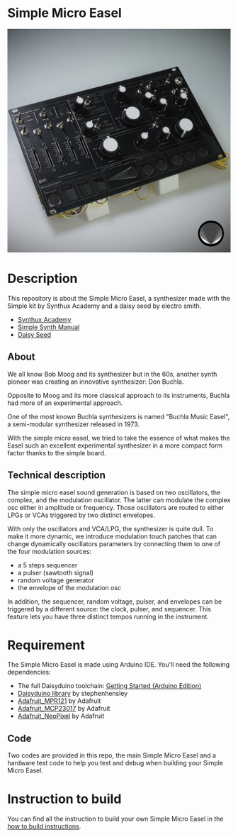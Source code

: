# Simple Micro Easel

![Simple Micro Easel Picture](resources/pictures/DSC01556-post.png)

# Description

This repository is about the Simple Micro Easel, a synthesizer made with the Simple kit by Synthux Academy and a daisy seed by electro smith. 
- [Synthux Academy](https://www.synthux.academy)
- [Simple Synth Manual](https://tsemah.notion.site/Simple-Synth-Manual-4c2899938eb84fad988319995ea5fe3b)
- [Daisy Seed](https://www.electro-smith.com/daisy/daisy)


## About

We all know Bob Moog and its synthesizer but in the 60s, another synth pioneer was creating an innovative synthesizer: Don Buchla.

Opposite to Moog and its more classical approach to its instruments, Buchla had more of an experimental approach.

One of the most known Buchla synthesizers is named "Buchla Music Easel", a semi-modular synthesizer released in 1973.

With the simple micro easel, we tried to take the essence of what makes the Easel such an excellent experimental synthesizer in a more compact form factor thanks to the simple board.

## Technical description

The simple micro easel sound generation is based on two oscillators, the complex, and the modulation oscillator. The latter can modulate the complex osc either in amplitude or frequency. Those oscillators are routed to either LPGs or VCAs triggered by two distinct envelopes.

With only the oscillators and VCA/LPG, the synthesizer is quite dull. To make it more dynamic, we introduce modulation touch patches that can change dynamically oscillators parameters by connecting them to one of the four modulation sources:

- a 5 steps sequencer
- a pulser (sawtooth signal)
- random voltage generator
- the envelope of the modulation osc

In addition, the sequencer, random voltage, pulser, and envelopes can be triggered by a different source: the clock, pulser, and sequencer. This feature lets you have three distinct tempos running in the instrument.

# Requirement

The Simple Micro Easel is made using Arduino IDE. You'll need the following dependencies:

- The full Daisyduino toolchain: [Getting Started (Arduino Edition)](https://github.com/electro-smith/DaisyWiki/wiki/1a.-Getting-Started-(Arduino-Edition))
- [Daisyduino library](https://github.com/electro-smith/DaisyDuino) by stephenhensley
- [Adafruit_MPR121](https://github.com/adafruit/Adafruit_MPR121) by Adafruit
- [Adafruit_MCP23017](https://github.com/adafruit/Adafruit-MCP23017-Arduino-Library) by Adafruit
- [Adafruit_NeoPixel](https://github.com/adafruit/Adafruit_NeoPixel) by Adafruit
## Code

Two codes are provided in this repo, the main Simple Micro Easel and a hardware test code to help you test and debug when building your Simple Micro Easel.

# Instruction to build

You can find all the instruction to build your own Simple Micro Easel  in the [how to build instructions](HOW_TO_BUILD.md).
